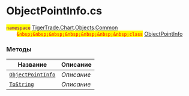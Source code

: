 
# ObjectPointInfo.cs
<mark style="color:purple;">`namespace`</mark> [TigerTrade.Chart](../../../../TigerTrade.Chart.md).[Objects](../../../../TigerTrade.Chart/Objects.md).[Common](../../../../TigerTrade.Chart/Objects/Common.md)  
&nbsp;&nbsp;&nbsp;&nbsp;&nbsp;&nbsp;&nbsp;<mark style="color:red;">`&nbsp;&nbsp;&nbsp;&nbsp;&nbsp;&nbsp;&nbsp;class`</mark> [ObjectPointInfo](../ObjectPointInfo.cs.md)

### Методы
| Название | Описание |
| --- | --- |
| [`ObjectPointInfo`](./Методы/ObjectPointInfo.md) | *Описание* |
| [`ToString`](./Методы/ToString.md) | *Описание* |
